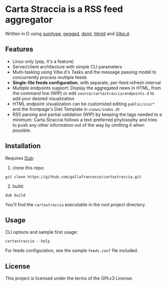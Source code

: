 # Carta Straccia is a RSS feed aggregator

Written in D using [sumtype](https://code.dlang.org/packages/sumtype),
[pegged](https://code.dlang.org/packages/pegged),
[dxml](https://code.dlang.org/packages/dxml),
[htmld](https://code.dlang.org/packages/htmld) and [Vibe.d](https://vibed.org).

## Features

* Linux only (yep, it's a feature)
* Server/client architecture with simple CLI parameters
* Multi-tasking using Vibe.d's Tasks and the message passing model to
  concurrently process multiple feeds
* **Single-file feeds configuration**, with separate, per-feed refresh interval
* Multiple endpoints support: Display the aggregated news in HTML, from the
  command line (WIP) or edit `source/cartastraccia/endpoints.d` to add your
  desired visualization
* HTML endpoint visualization can be customized editing `public/css/*` and the
  frontpage's Diet Template in `views/index.dt`
* RSS parsing and partial validation (WIP) by keeping the tags needed to a
  minimum: Carta Straccia follows a text-preferred phylosophy and tries to push
  any other information out of the way by omitting it when possible.

## Installation

Requires [Dub](https://github.com/dlang/dub):

1. clone this repo:
```
git clone https://github.com/gallafrancesco/cartastraccia.git
```
2. build:
```
dub build
```

You'll find the `cartastraccia` executable in the root project directory.

## Usage

CLI options and sample first usage:
```
cartastraccia --help
```

For feeds configuration, see the sample `feeds.conf` file included.

## License

This project is licensed under the terms of the GPLv3 License.
